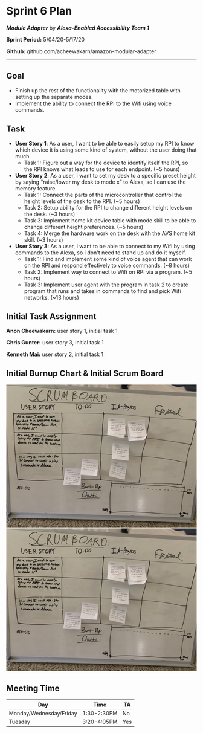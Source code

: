 # Sprint 6 Plan

***Module Adapter*** by  ***Alexa-Enabled Accessibility Team 1***

**Sprint Period:** 5/04/20-5/17/20

**Github:** github.com/acheewakarn/amazon-modular-adapter

---

## Goal

- Finish up the rest of the functionality with the motorized table with setting up the separate modes.
- Implement the ability to connect the RPI to the Wifi using voice commands.

## Task

- **User Story 1**: As a user, I want to be able to easily setup my RPI to know which device it is using some kind of system, without the user doing that much.
  - Task 1: Figure out a way for the device to identify itself the RPI, so the RPI knows what leads to use for each endpoint. (~5 hours)
- **User Story 2**: As a user, I want to set my desk to a specific preset height by saying “raise/lower my desk to mode x” to Alexa, so I can use the memory feature.
  - Task 1: Connect the parts of the microcontroller that control the height levels of the desk to the RPI. (~5 hours)
  - Task 2: Setup ability for the RPI to change different height levels on the desk. (~3 hours)
  - Task 3: Implement home kit device table with mode skill to be able to change different height preferences. (~5 hours)
  - Task 4: Merge the hardware work on the desk with the AVS home kit skill. (~3 hours)
- **User Story 3**: As a user, I want to be able to connect to my Wifi by using commands to the Alexa, so I don't need to stand up and do it myself.
  - Task 1: Find and implement some kind of voice agent that can work on the RPI and respond effectively to voice commands. (~8 hours)
  - Task 2: Implement way to connect to Wifi on RPI via a program. (~5 hours)
  - Task 3: Implement user agent with the program in task 2 to create program that runs and takes in commands to find and pick Wifi networks. (~13 hours)

## Initial Task Assignment

**Anon Cheewakarn:** user story 1, initial task 1

**Chris Gunter:** user story 3, initial task 1

**Kenneth Mai:** user story 2, initial task 1


## Initial Burnup Chart & Initial Scrum Board

![image](Sprint_6_Initial_SCRUM_And_BurnUp_Chart.jpeg)
![alt text](Sprint_6_Initial_SCRUM_And_BurnUp_Chart.jpeg "ScrumBoard and BurnUp Chart")

## Meeting Time

|Day|Time|TA|
|------|------|------|
|Monday/Wednesday/Friday|1:30-2:30PM|No|
|Tuesday|3:20-4:05PM|Yes|

